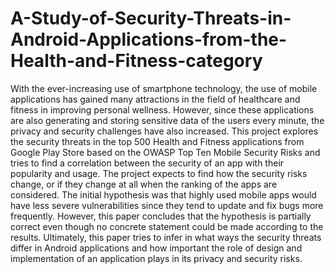 # A-Study-of-Security-Threats-in-Android-Applications-from-the-Health-and-Fitness-category
With the ever-increasing use of smartphone technology, the use of mobile applications has gained many attractions in the field of healthcare and fitness in improving personal wellness. However, since these applications are also generating and storing sensitive data of the users every minute, the privacy and security challenges have also increased. This project explores the security threats in the top 500 Health and Fitness applications from Google Play Store based on the OWASP Top Ten Mobile Security Risks and tries to find a correlation between the security of an app with their popularity and usage. The project expects to find how the security risks change, or if they change at all when the ranking of the apps are considered. The initial hypothesis was that highly used mobile apps would have less severe vulnerabilities since they tend to update and fix bugs more frequently. However, this paper concludes that the hypothesis is partially correct even though no concrete statement could be made according to the results. Ultimately, this paper tries to infer in what ways the security threats differ in Android applications and how important the role of design and implementation of an application plays in its privacy and security risks.
